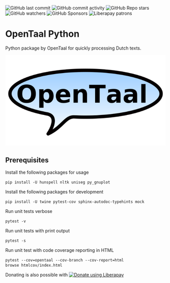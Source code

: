![GitHub last commit](https://img.shields.io/github/last-commit/opentaal/opentaal-python)
![GitHub commit activity](https://img.shields.io/github/commit-activity/y/opentaal/opentaal-python)
![GitHub Repo stars](https://img.shields.io/github/stars/opentaal/opentaal-python)
![GitHub watchers](https://img.shields.io/github/watchers/opentaal/opentaal-python)
![GitHub Sponsors](https://img.shields.io/github/sponsors/opentaal)
![Liberapay patrons](https://img.shields.io/liberapay/patrons/opentaal)

# OpenTaal Python

Python package by OpenTaal for quickly processing Dutch texts.

![logo Stichting OpenTaal](images/logo-shape-trans-640x360.png?raw=true)

## Prerequisites

Install the following packages for usage

    pip install -U hunspell nltk uniseg py_gnuplot

Install the following packages for development

    pip install -U twine pytest-cov sphinx-autodoc-typehints mock

Run unit tests verbose

    pytest -v

Run unit tests with print output

    pytest -s

Run unit test with code coverage reporting in HTML

    pytest --cov=opentaal --cov-branch --cov-report=html
    browse htmlcov/index.html

Donating is also possible with <noscript><a href="https://liberapay.com/opentaal/donate"><img alt="Donate using Liberapay" src="https://liberapay.com/assets/widgets/donate.svg"></a></noscript>
